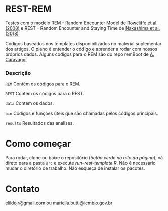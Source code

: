 # REST-REM
Testes com o modelo REM - Random Encounter Model de [Rowcliffe et al. (2008)](https://besjournals.onlinelibrary.wiley.com/doi/10.1111/j.1365-2664.2008.01473.x) e REST - Random Encounter and Staying Time de [Nakashima et al.  (2018)](https://besjournals.onlinelibrary.wiley.com/doi/full/10.1111/1365-2664.13059)

Códigos baseados nos templates disponibilizados no material suplementar dos artigos. O plano é entender o código e aprender a rodar com nossos próprios dados. Alguns codigos para o REM são do repo remBoot de [A. Caravaggi](https://github.com/arcaravaggi/remBoot)


### Descrição
```REM``` Contém os códigos para o REM.

```REST``` Contém os códigos para o REST.

```data``` Contém os dados. 

```bin``` Códigos e funções úteis que são chamadas pelos códigos principais.

```results``` Resultados das análises.


# Como começar 
Para rodar, clone ou baixe o repositório (*botão verde no alto da página*), vá direto para a pasta ```src``` e execute *run-rest-template.R*. Não é necessário mudar o diretório de trabalho. Não esqueça de instalar os pacotes.


# Contato
<elildojr@gmail.com> ou <mariella.butti@icmbio.gov.br>
